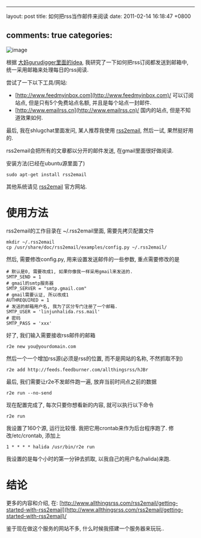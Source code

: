 
---
layout: post
title: 如何把rss当作邮件来阅读
date: 2011-02-14 16:18:47 +0800

comments: true
categories: 
---

![image](http://freshbump.com/graphics/image_files_480x400/480x400_elisa-strozyk-sebastian-neeb-accordion-cabinet.jpg)

根据
[大妈gurudigger里面的idea](http://gurudigger.com/idea/detail?iid=14987),
我研究了一下如何把rss订阅都发送到邮箱中,
统一采用邮箱来处理每日的rss阅读.

尝试了一下以下工具/网站:

-   [http://www.feedmyinbox.com](http://www.feedmyinbox.com)/
    可以订阅站点, 但是只有5个免费站点名额, 并且是每个站点一封邮件.
-   [http://www.emailrss.cn](http://www.emailrss.cn)/ 国内的站点,
    但是不知道效果如何.

最后, 我在shlugchat里面发问, 某人推荐我使用
[rss2email](http://www.allthingsrss.com/rss2email/), 然后一试,
果然挺好用的.

rss2email会把所有的文章都以分开的邮件发送, 在gmail里面很好做阅读.

安装方法(已经在ubuntu源里面了)

    sudo apt-get install rss2email

其他系统请见 [rss2email](http://www.allthingsrss.com/rss2email/)
官方网站.

使用方法
========

rss2email的工作目录在 \~/.rss2email里面, 需要先拷贝配置文件

    mkdir ~/.rss2email
    cp /usr/share/doc/rss2email/examples/config.py ~/.rss2email/

然后, 需要修改config.py, 用来设置发送邮件的一些参数, 重点需要修改的是

    # 默认是0, 需要改成1, 如果你像我一样采用gmail来发送的.
    SMTP_SEND = 1 
    # gmail的smtp服务器
    SMTP_SERVER = "smtp.gmail.com"
    # gmail需要认证, 所以改成1
    AUTHREQUIRED = 1 
    # 发送的邮箱用户名, 我为了区分专门注册了一个邮箱.
    SMTP_USER = 'linjunhalida.rss.mail'  
    # 密码
    SMTP_PASS = 'xxx'  

好了, 我们输入需要接收rss邮件的邮箱

    r2e new you@yourdomain.com

然后一个一个增加rss源(必须是rss的位置, 而不是网站的名称, 不然抓取不到)

    r2e add http://feeds.feedburner.com/allthingsrss/hJBr

最后, 我们需要让r2e不发邮件跑一遍, 放弃当前时间点之前的数据

    r2e run --no-send

现在配置完成了, 每次只要你想看新的内容, 就可以执行以下命令

    r2e run

我设置了160个源, 运行比较慢. 我把它用crontab来作为后台程序跑了.
修改/etc/crontab, 添加上

    1 * * * * halida /usr/bin/r2e run

我设置的是每个小时的第一分钟去抓取, 以我自己的用户名(halida)来跑.

结论
====

更多的内容和介绍, 在:
[http://www.allthingsrss.com/rss2email/getting-started-with-rss2email](http://www.allthingsrss.com/rss2email/getting-started-with-rss2email)/

鉴于现在做这个服务的网站不多, 什么时候我搭建一个服务器来玩玩..